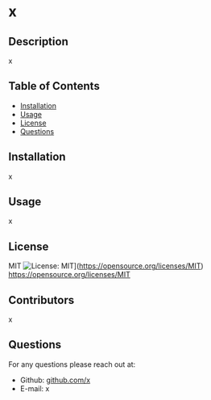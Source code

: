 # x

## Description
x

## Table of Contents
* [Installation](#installation)
* [Usage](#usage)
* [License](#license)
* [Questions](#question)

## Installation
x

## Usage 
x

## License
MIT ![License: MIT](https://img.shields.io/badge/License-MIT-yellow.svg)](https://opensource.org/licenses/MIT)
https://opensource.org/licenses/MIT



## Contributors
x

## Questions
For any questions please reach out at:
* Github: [github.com/x](https://github.com/x)
* E-mail: x

